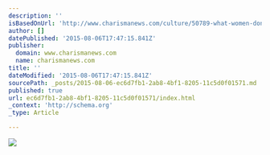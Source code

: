```yaml
---
description: ''
isBasedOnUrl: 'http://www.charismanews.com/culture/50789-what-women-don-t-understand-about-men-who-struggle-with-pornography'
author: []
datePublished: '2015-08-06T17:47:15.841Z'
publisher:
  domain: www.charismanews.com
  name: charismanews.com
title: ''
dateModified: '2015-08-06T17:47:15.841Z'
sourcePath: _posts/2015-08-06-ec6d7fb1-2ab8-4bf1-8205-11c5d0f01571.md
published: true
url: ec6d7fb1-2ab8-4bf1-8205-11c5d0f01571/index.html
_context: 'http://schema.org'
_type: Article

---
```

![](http://cdn.charismanews.com/images/stories/2015/featured-news/Flickr-Hands-On-Laptop.jpg)